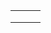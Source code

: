 |      |      |      |
| ---- | ---- | ---- |
|      |      |      |
|      |      |      |
|      |      |      |

